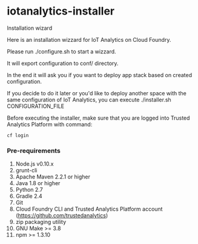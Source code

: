 # iotanalytics-installer
Installation wizard

Here is an installation wizzard for IoT Analytics on Cloud Foundry.

Please run ./configure.sh to start a wizzard.

It will export configuration to conf/ directory.

In the end it will ask you if you want to deploy app stack based on created configuration.

If you decide to do it later or you'd like to deploy another space with the same configuration of IoT Analytics, you can execute ./installer.sh CONFIGURATION_FILE

Before executing the installer, make sure that you are logged into Trusted Analytics Platform with command:
```
cf login
```

### Pre-requirements
1. Node.js v0.10.x
1. grunt-cli
1. Apache Maven 2.2.1 or higher
1. Java 1.8 or higher
1. Python 2.7
1. Gradle 2.4
1. Git
1. Cloud Foundry CLI and Trusted Analytics Platform account (https://github.com/trustedanalytics)
1. zip packaging utility
1. GNU Make >= 3.8
1. npm >= 1.3.10

